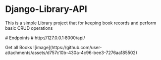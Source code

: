 # Django-Library-API
<p>
  This is a simple Library project that for keeping book records and perform basic CRUD operations
</p>
# Endpoints
# http://127.0.0.1:8000/api/
<p>
  Get all Books
  ![image](https://github.com/user-attachments/assets/d757c10b-430a-4c96-bee3-7276aa185502)

</p>
